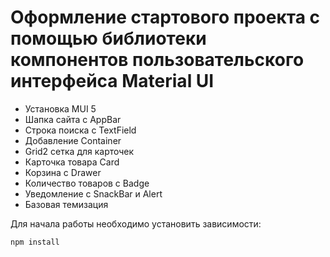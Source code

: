 # Оформление стартового проекта с помощью библиотеки компонентов пользовательского интерфейса Material UI

- Установка MUI 5
- Шапка сайта с AppBar
- Строка поиска с TextField
- Добавление Container
- Grid2 сетка для карточек
- Карточка товара Card
- Корзина с Drawer
- Количество товаров с Badge
- Уведомление с SnackBar и Alert
- Базовая темизация

Для начала работы необходимо установить зависимости:
```
npm install
```
